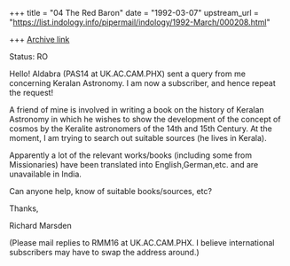 +++
title = "04 The Red Baron"
date = "1992-03-07"
upstream_url = "https://list.indology.info/pipermail/indology/1992-March/000208.html"

+++
[Archive link](https://list.indology.info/pipermail/indology/1992-March/000208.html)

Status: RO

Hello! Aldabra (PAS14 at UK.AC.CAM.PHX) sent a query from me concerning Keralan
Astronomy. I am now a subscriber, and hence repeat the request!


A friend of mine is involved in writing a book on the history of Keralan
Astronomy in which he wishes to show the development of the concept of cosmos
by the Keralite astronomers of the 14th and 15th Century. At the moment, I am
trying to search out suitable sources  (he lives in Kerala).

Apparently a lot of the relevant works/books (including some from Missionaries)
have been translated into English,German,etc. and are unavailable in India.

Can anyone help, know of suitable books/sources, etc?

Thanks,

Richard Marsden

(Please mail replies to RMM16 at UK.AC.CAM.PHX. I believe international
subscribers may have to swap the address around.)




